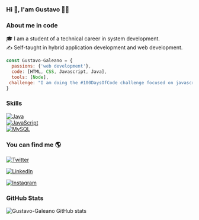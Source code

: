 ### Hi 👋, I'am Gustavo 👨‍💻

### About me in code
🎓 I am a student of a technical career in system development. </br>
✍️ Self-taught in hybrid application development and web development.
```js
const Gustavo-Galeano = {
  passions: {'web development'},
  code: [HTML, CSS, Javascript, Java],
  tools: [Node],
 challenge: "I am doing the #100DaysOfCode challenge focused on javascrpt"
}

```

### Skills
[![Java](https://img.shields.io/badge/Java-007396?style=for-the-badge&logo=java&logoColor=white&labelColor=101010)]() </br>
[![JavaScript](https://img.shields.io/badge/JavaScript-F7DF1E?style=for-the-badge&logo=javascript&logoColor=white&labelColor=101010)]() </br>
[![MySQL](https://img.shields.io/badge/MySQL-4479A1?style=for-the-badge&logo=mysql&logoColor=white&labelColor=101010)]() </br>


### You can find me 🌎
<p>
<a href="https://twitter.com/Galeano019"><img alt="Twitter" src="https://img.shields.io/badge/Twitter-Gustavo%20Galeano-blue?style=flat-square&logo=Twitter"></a>

<a href="https://www.linkedin.com/in/gustavo-galeano/"><img alt="LinkedIn" src="https://img.shields.io/badge/LinkedIn-Gustavo%20Galeano-blue?style=flat-square&logo=linkedin"></a>

<a href="https://www.instagram.com/gustavo_paredes02"><img alt="Instagram" src="https://img.shields.io/badge/Instagram-Gustavo%20Galeano-blue?style=flat-square&logo=Instagram"></a>
</p>

### GitHub Stats
![Gustavo-Galeano GitHub stats](https://github-readme-stats.vercel.app/api?username=Gustavo-Galeano&show_icons=true&theme=radical)


<!-- ![Gustavo-Galeano GitHub stats](https://github-readme-stats.vercel.app/api?username=Gustavo-Galeano&show_icons=true&theme=radical)--!>
